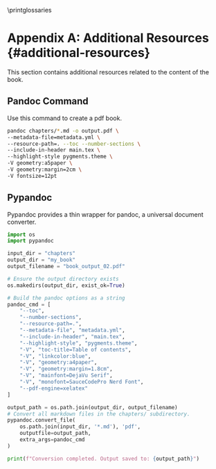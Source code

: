 \printglossaries


# Appendix A: Additional Resources {#additional-resources}

This section contains additional resources related to the content of the book.

## Pandoc Command

Use this command to create a pdf book.

```bash
pandoc chapters/*.md -o output.pdf \
--metadata-file=metadata.yml \
--resource-path=. --toc --number-sections \
--include-in-header main.tex \
--highlight-style pygments.theme \
-V geometry:a5paper \
-V geometry:margin=2cm \
-V fontsize=12pt
```

## Pypandoc

Pypandoc provides a thin wrapper for pandoc, a universal document converter.

```python
import os
import pypandoc

input_dir = "chapters"
output_dir = "my_book"
output_filename = "book_output_02.pdf"

# Ensure the output directory exists
os.makedirs(output_dir, exist_ok=True)

# Build the pandoc options as a string
pandoc_cmd = [
    "--toc",
    "--number-sections",
    "--resource-path=.",
    "--metadata-file", "metadata.yml",
    "--include-in-header", "main.tex",
    "--highlight-style", "pygments.theme",
    "-V", "toc-title=Table of contents",
    "-V", "linkcolor:blue",
    "-V", "geometry:a4paper",
    "-V", "geometry:margin=1.8cm",
    "-V", "mainfont=DejaVu Serif",
    "-V", "monofont=SauceCodePro Nerd Font",
    "--pdf-engine=xelatex"
]

output_path = os.path.join(output_dir, output_filename)
# Convert all markdown files in the chapters/ subdirectory.
pypandoc.convert_file(
    os.path.join(input_dir, '*.md'), 'pdf', 
    outputfile=output_path, 
    extra_args=pandoc_cmd
)

print(f"Conversion completed. Output saved to: {output_path}")
```
